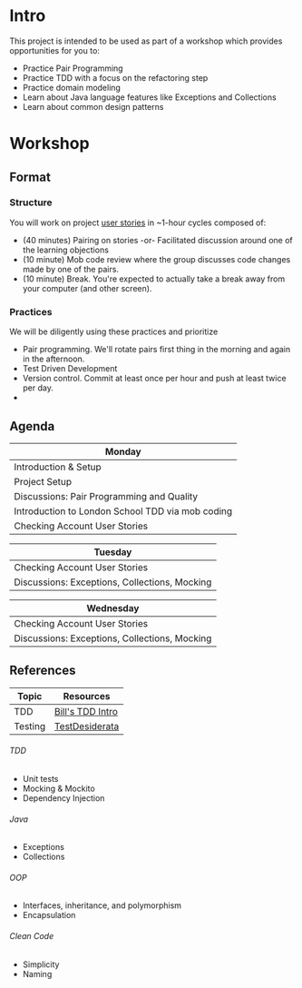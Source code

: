 # Intro

This project is intended to be used as part of a workshop which provides opportunities for you to:

* Practice Pair Programming
* Practice TDD with a focus on the refactoring step
* Practice domain modeling
* Learn about Java language features like Exceptions and Collections
* Learn about common design patterns

# Workshop
## Format
### Structure
You will work on project [user stories](User-Stories.md) in ~1-hour cycles
composed of:

* (40 minutes) Pairing on stories -or- Facilitated discussion around one of the learning objections
* (10 minute) Mob code review where the group discusses code changes made by one of the pairs.
* (10 minute) Break. You're expected to actually take a break away from your computer (and other screen).

### Practices
We will be diligently using these practices and prioritize 
* Pair programming. We'll rotate pairs first thing in the morning and again in the afternoon.
* Test Driven Development
* Version control. Commit at least once per hour and push at least twice per day.
*

## Agenda

| Monday                                           |
|--------------------------------------------------|
| Introduction & Setup                             |
| Project Setup                                    |
| Discussions: Pair Programming and Quality        |
| Introduction to London School TDD via mob coding |
| Checking Account User Stories                    |

| Tuesday                                       |
|-----------------------------------------------|
| Checking Account User Stories                 |
| Discussions: Exceptions, Collections, Mocking |

| Wednesday                                     |
|-----------------------------------------------|
| Checking Account User Stories                 |
| Discussions: Exceptions, Collections, Mocking |

## References
| Topic   | Resources |
|---------| ---------------------------------------------------------------- |
| TDD     | [Bill's TDD Intro](https://github.com/BillSchofield/TDDIntro/)   |
| Testing | [TestDesiderata](https://kentbeck.github.io/TestDesiderata/)   |


###### TDD

* Unit tests
* Mocking & Mockito
* Dependency Injection

###### Java

* Exceptions
* Collections

###### OOP

* Interfaces, inheritance, and polymorphism
* Encapsulation

###### Clean Code

* Simplicity
* Naming